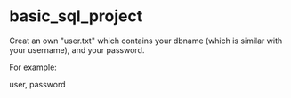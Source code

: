 # basic_sql_project

Creat an own "user.txt" which contains your dbname (which is similar with your username), and your password.

For example:

user, password